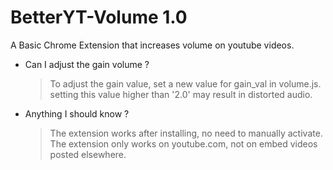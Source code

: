 # BetterYT-Volume 1.0

A Basic Chrome Extension that increases volume on youtube videos.

- Can I adjust the gain volume ? 
	> To adjust the gain value, set a new value for gain_val in volume.js. setting this value higher than '2.0' may result in distorted audio.
- Anything I should know ? 
	> The extension works after installing, no need to manually activate. 
	> The extension only works on youtube.com, not on embed videos posted elsewhere.   
